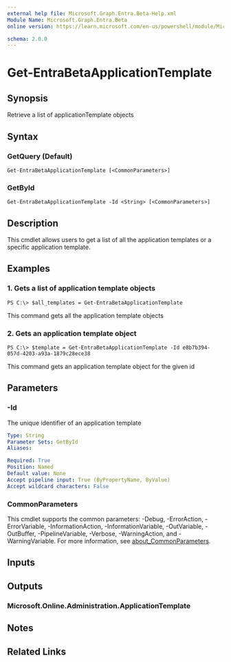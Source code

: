 ```yaml
---
external help file: Microsoft.Graph.Entra.Beta-Help.xml
Module Name: Microsoft.Graph.Entra.Beta
online version: https://learn.microsoft.com/en-us/powershell/module/Microsoft.Graph.Entra.Beta/Get-EntraBetaApplicationTemplate

schema: 2.0.0
---
```


# Get-EntraBetaApplicationTemplate

## Synopsis
Retrieve a list of applicationTemplate objects

## Syntax

### GetQuery (Default)
```
Get-EntraBetaApplicationTemplate [<CommonParameters>]
```

### GetById
```
Get-EntraBetaApplicationTemplate -Id <String> [<CommonParameters>]
```

## Description
This cmdlet allows users to get a list of all the application templates or a specific application template.

## Examples

### 1. Gets a list of application template objects
```
PS C:\> $all_templates = Get-EntraBetaApplicationTemplate
```

This command gets all the application template objects

### 2. Gets an application template object
```
PS C:\> $template = Get-EntraBetaApplicationTemplate -Id e8b7b394-057d-4203-a93a-1879c28ece38
```

This command gets an application template object for the given id

## Parameters

### -Id
The unique identifier of an application template

```yaml
Type: String
Parameter Sets: GetById
Aliases:

Required: True
Position: Named
Default value: None
Accept pipeline input: True (ByPropertyName, ByValue)
Accept wildcard characters: False
```

### CommonParameters
This cmdlet supports the common parameters: -Debug, -ErrorAction, -ErrorVariable, -InformationAction, -InformationVariable, -OutVariable, -OutBuffer, -PipelineVariable, -Verbose, -WarningAction, and -WarningVariable. For more information, see [about_CommonParameters](https://go.microsoft.com/fwlink/?LinkID=113216).

## Inputs

## Outputs

### Microsoft.Online.Administration.ApplicationTemplate
## Notes
## Related Links

